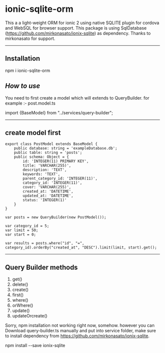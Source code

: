 # ionic-sqlite-orm

This a a light-weight ORM for ionic 2 using native SQLITE 
plugin for cordova and WebSQL for browser support. This
package is using SqlDatabase (https://github.com/mirkonasato/ionix-sqlite)
as dependency. Thanks to mirkonasato for support.

---
**Installation**
-
npm i ionic-sqlite-orm

***How to use***
-
You need to first create a model which will extends to QueryBuilder.
for example :- post.model.ts

import {BaseModel} from "../services/query-builder";

---
create model first
---

```
export class PostModel extends BaseModel {
    public database: string = 'exampleDatabase.db';
    public table: string = 'posts';
    public schema: Object = {
        id: 'INTEGER(11) PRIMARY KEY',
        title: 'VARCHAR(255)',
        description: 'TEXT',
        keywords: 'TEXT',
        parent_category_id: 'INTEGER(11)',
        category_id: 'INTEGER(11)',
        cover: 'VARCHAR(255)',
        created_at: 'DATETIME',
        updated_at: 'DATETIME',
        status: 'INTEGER(1)'
    }
}
```

```
var posts = new QueryBuilder(new PostModel());

var category_id = 5;
var limit = 50;
var start = 0;

var results = posts.where("id", "=", category_id).orderBy("created_at", "DESC").limit(limit, start).get();
```

---
Query Builder methods
---

1) get()
2) delete()
3) create()
4) first()
5) where()
6) orWhere()
7) update()
8) updateOrcreate()

Sorry, npm installation not working right now, somehow. however you can Download query-builder.ts manually and put into service folder, make sure to install dependency from https://github.com/mirkonasato/ionix-sqlite.

npm install --save ionix-sqlite

